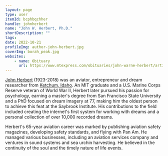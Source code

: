 ```yaml
---
layout: page
type: user
itemId: bcphbqchher
handle: johnherbert
name: "John W. Herbert, Ph.D."
shortDescription: ""
tags:
date: 2022-10-21
profileImg: author-john-herbert.jpg
coverImg: borah_peak.jpg
websites:
    - name: Obituary
      url: https://www.mtexpress.com/obituaries/john-warne-herbert/article_d9979098-cc09-11e8-a34d-afe2af7e608a.html
---
```


[John Herbert](https://www.mtexpress.com/obituaries/john-warne-herbert/article_d9979098-cc09-11e8-a34d-afe2af7e608a.html) (1923-2018) was an aviator, entrepreneur and dream researcher from [Ketchum, Idaho](https://en.wikipedia.org/wiki/Ketchum,_Idaho). An MIT graduate and a U.S. Marine Corps Reserve veteran of World War II, Herbert later pursued his passion for psychology, earning a master's degree from San Francisco State University and a PhD focused on dream imagery at 77, making him the oldest person to achieve this feat at the Saybrook Institute. His contributions to the field included creating the internet's first system for working with dreams and a personal collection of over 10,000 recorded dreams.

Herbert's 65-year aviation career was marked by publishing aviation safety magazines, developing safety standards, and flying with Pan Am. He managed various businesses, including an aviation services company and ventures in sound systems and sea urchin harvesting. He believed in the continuity of the soul and the timely nature of life events.
